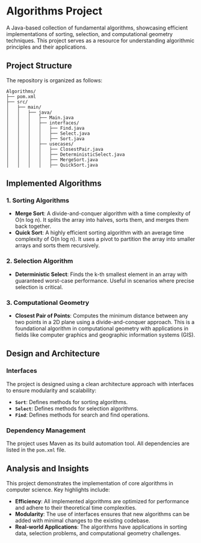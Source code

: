 # Algorithms Project

A Java-based collection of fundamental algorithms, showcasing efficient implementations of sorting, selection, and computational geometry techniques. This project serves as a resource for understanding algorithmic principles and their applications.

## Project Structure

The repository is organized as follows:

```
Algorithms/
├── pom.xml
├── src/
│   ├── main/
│   │   ├── java/
│   │   │   ├── Main.java
│   │   │   ├── interfaces/
│   │   │   │   ├── Find.java
│   │   │   │   ├── Select.java
│   │   │   │   ├── Sort.java
│   │   │   ├── usecases/
│   │   │   │   ├── ClosestPair.java
│   │   │   │   ├── DeterministicSelect.java
│   │   │   │   ├── MergeSort.java
│   │   │   │   ├── QuickSort.java
```

## Implemented Algorithms

### 1. Sorting Algorithms
- **Merge Sort**: A divide-and-conquer algorithm with a time complexity of O(n log n). It splits the array into halves, sorts them, and merges them back together.
- **Quick Sort**: A highly efficient sorting algorithm with an average time complexity of O(n log n). It uses a pivot to partition the array into smaller arrays and sorts them recursively.

### 2. Selection Algorithm
- **Deterministic Select**: Finds the k-th smallest element in an array with guaranteed worst-case performance. Useful in scenarios where precise selection is critical.

### 3. Computational Geometry
- **Closest Pair of Points**: Computes the minimum distance between any two points in a 2D plane using a divide-and-conquer approach. This is a foundational algorithm in computational geometry with applications in fields like computer graphics and geographic information systems (GIS).

## Design and Architecture

### Interfaces
The project is designed using a clean architecture approach with interfaces to ensure modularity and scalability:
- **`Sort`**: Defines methods for sorting algorithms.
- **`Select`**: Defines methods for selection algorithms.
- **`Find`**: Defines methods for search and find operations.

### Dependency Management
The project uses Maven as its build automation tool. All dependencies are listed in the `pom.xml` file.

## Analysis and Insights

This project demonstrates the implementation of core algorithms in computer science. Key highlights include:
- **Efficiency**: All implemented algorithms are optimized for performance and adhere to their theoretical time complexities.
- **Modularity**: The use of interfaces ensures that new algorithms can be added with minimal changes to the existing codebase.
- **Real-world Applications**: The algorithms have applications in sorting data, selection problems, and computational geometry challenges.
